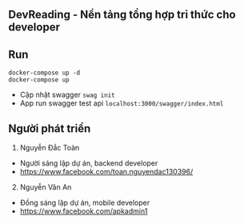 ## DevReading - Nền tảng tổng hợp tri thức cho developer

## Run
```
docker-compose up -d
docker-compose up
```

- Cập nhật swagger ```swag init```
- App run swagger test api ```localhost:3000/swagger/index.html```

## Người phát triển
1. Nguyễn Đắc Toàn
- Người sáng lập dự án, backend developer
- https://www.facebook.com/toan.nguyendac130396/

2. Nguyễn Văn An
- Đồng sáng lập dự án, mobile developer
- https://www.facebook.com/apkadmin1
